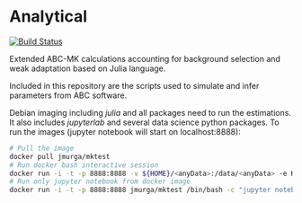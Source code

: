 # Analytical

[![Build Status](https://travis-ci.com/jmurga/Analytical.jl.svg?branch=master)](https://travis-ci.com/jmurga/Analytical.jl)

Extended ABC-MK calculations accounting for background selection and weak adaptation based on Julia language.

Included in this repository are the scripts used to simulate and infer parameters from ABC software.

Debian imaging including *julia* and all packages need to run the estimations. It also includes *jupyterlab* and several data science python packages. To run the images (jupyter notebook will start on localhost:8888):

```bash
# Pull the image
docker pull jmurga/mktest
# Run docker bash interactive session
docker run -i -t -p 8888:8888 -v ${HOME}/<anyData>:/data/<anyData> -e HOSTID=$(id -u) jmurga/mktest
# Run only jupyter notebook from docker image
docker run -i -t -p 8888:8888 jmurga/mktest /bin/bash -c "jupyter notebook --ip='*' --port=8888 --no-browser"
```
